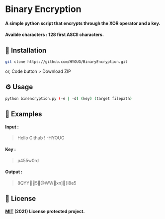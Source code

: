 # Binary Encryption

#### A simple python script that **encrypts** through the **XOR** operator and a **key**.

#### Avaible characters : **128 first ASCII characters**.

## 💾 Installation

```bash
git clone https://github.com/HYOUG/BinaryEncryption.git
```
or, Code button > Download ZIP

## ⚙️ Usage

```bash
python binencryption.py (-e | -d) (key) (target filepath)
```

## 📌 Examples

#### Input :
> Hello Github ! -HYOUG
#### Key :
> p455w0rd
#### Output :
> 8QYY5\@WWxn]}l8e5

## 📜 License

#### [MIT](https://choosealicense.com/licenses/mit/) (2021) License protected project.
